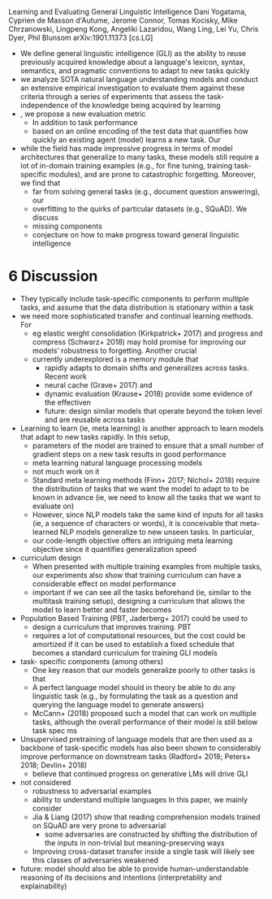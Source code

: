 Learning and Evaluating General Linguistic Intelligence
Dani Yogatama, Cyprien de Masson d'Autume, Jerome Connor, Tomas Kocisky, Mike Chrzanowski, Lingpeng Kong, Angeliki Lazaridou, Wang Ling, Lei Yu, Chris Dyer, Phil Blunsom
arXiv:1901.11373 [cs.LG]

* We define general linguistic intelligence (GLI) as the
  ability to reuse previously acquired knowledge about a language's lexicon,
  syntax, semantics, and pragmatic conventions to adapt to new tasks quickly
* we analyze SOTA natural language understanding models and conduct an
  extensive empirical investigation to evaluate them against these criteria
  through a series of experiments that
  assess the task-independence of the knowledge being acquired by learning
* , we propose a new evaluation metric
  * In addition to task performance
  * based on an online encoding of the test data that
    quantifies how quickly an existing agent (model) learns a new task.  Our
* while the field has made impressive progress in terms of
  model architectures that generalize to many tasks, these
  models still require a lot of in-domain training examples (e.g., for fine
  tuning, training task-specific modules), and are
  prone to catastrophic forgetting.  Moreover, we find that
  * far from solving general tasks (e.g., document question answering), our
  * overfitting to the quirks of particular datasets (e.g., SQuAD). We discuss
  * missing components
  * conjecture on how to make progress toward general linguistic intelligence

# 6 Discussion

* They typically include task-specific components to perform multiple tasks,
  and assume that the data distribution is stationary within a task
* we need more sophisticated transfer and continual learning methods.  For
  * eg elastic weight consolidation (Kirkpatrick+ 2017) and
    progress and compress (Schwarz+ 2018) may hold promise
    for improving our models’ robustness to forgetting. Another crucial
  * currently underexplored is a memory module that
    * rapidly adapts to domain shifts and generalizes across tasks. Recent work
    * neural cache (Grave+ 2017) and
    * dynamic evaluation (Krause+ 2018) provide some evidence of the effectiven
    * future: design similar models that
      operate beyond the token level and are reusable across tasks
* Learning to learn (ie, meta learning) is another approach to
  learn models that adapt to new tasks rapidly. In this setup,
  * parameters of the model are trained to ensure that
    a small number of gradient steps on a new task results in good performance
  *  meta learning natural language processing models
    * not much work on it
    * Standard meta learning methods (Finn+ 2017; Nichol+ 2018) require the
      distribution of tasks that we want the model to adapt to to be known in
      advance (ie, we need to know all the tasks that we want to evaluate
      on)
    * However, since NLP models take the same kind of inputs for all tasks
      (ie, a sequence of characters or words),
      it is conceivable that meta-learned NLP models generalize to new unseen
      tasks. In particular,
    * our code-length objective offers an intriguing meta learning objective
      since it quantifies generalization speed
* curriculum design
  * When presented with multiple training examples from multiple tasks,
    our experiments also show that
    training curriculum can have a considerable effect on model performance
  * important if we can see all the tasks beforehand (ie, similar to the
    multitask training setup), designing a curriculum that allows the model to
    learn better and faster becomes
* Population Based Training (PBT, Jaderberg+ 2017) could be used to
  * design a curriculum that improves training. PBT
  * requires a lot of computational resources, but
    the cost could be amortized if it can be used to establish a fixed schedule
    that becomes a standard curriculum for training GLI models
* task- specific components (among others)
  * One key reason that our models generalize poorly to other tasks is that
  * A perfect language model should in theory be able to do any linguistic task
    (e.g., by formulating the task as a question and querying the language
    model to generate answers)
  * McCann+ (2018) proposed such a model that can work on multiple tasks,
    although the overall performance of their model is still below task spec ms
* Unsupervised pretraining of language models that are then used as a backbone
  of task-specific models has also been shown to considerably improve
  performance on downstream tasks (Radford+ 2018; Peters+ 2018; Devlin+ 2018)
  * believe that continued progress on generative LMs will drive GLI
* not considered
  * robustness to adversarial examples
  * ability to understand multiple languages In this paper, we mainly consider
  * Jia & Liang (2017) show that
    reading comprehension models trained on SQuAD are very prone to adversarial
    * some adversaries are constructed by shifting the distribution of the
      inputs in non-trivial but meaning-preserving ways
  * Improving cross-dataset transfer inside a single task will likely see this
    classes of adversaries weakened
* future: model should also be able to provide human-understandable reasoning
  of its decisions and intentions (interpretablity and explainability)
